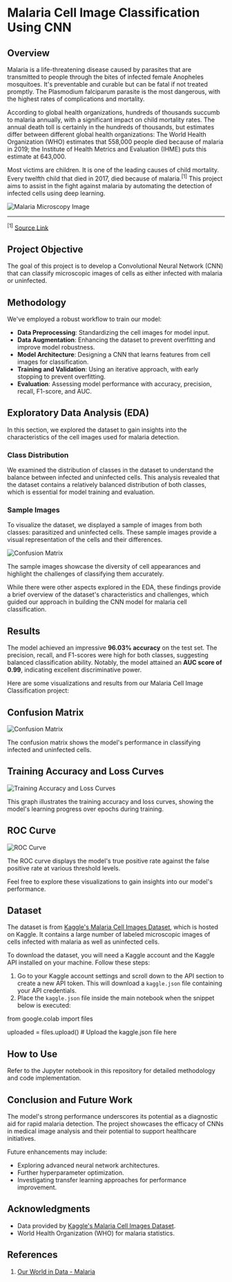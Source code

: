 # **Malaria Cell Image Classification Using CNN**

## Overview
Malaria is a life-threatening disease caused by parasites that are transmitted to people through the bites of infected female Anopheles mosquitoes. It's preventable and curable but can be fatal if not treated promptly. The Plasmodium falciparum parasite is the most dangerous, with the highest rates of complications and mortality.

According to global health organizations, hundreds of thousands succumb to malaria annually, with a significant impact on child mortality rates. The annual death toll is certainly in the hundreds of thousands, but estimates differ between different global health organizations: The World Health Organization (WHO) estimates that 558,000 people died because of malaria in 2019; the Institute of Health Metrics and Evaluation (IHME) puts this estimate at 643,000.

Most victims are children. It is one of the leading causes of child mortality. Every twelfth child that died in 2017, died because of malaria.<sup>[1]</sup> This project aims to assist in the fight against malaria by automating the detection of infected cells using deep learning.

![Malaria Microscopy Image](https://ourworldindata.org/uploads/2022/03/Previous-prevalence-of-malaria-world-map.png)

---

<sup>[1]</sup> [Source Link](https://ourworldindata.org/malaria#)



## Project Objective
The goal of this project is to develop a Convolutional Neural Network (CNN) that can classify microscopic images of cells as either infected with malaria or uninfected.

## Methodology
We've employed a robust workflow to train our model:
- **Data Preprocessing**: Standardizing the cell images for model input.
- **Data Augmentation**: Enhancing the dataset to prevent overfitting and improve model robustness.
- **Model Architecture**: Designing a CNN that learns features from cell images for classification.
- **Training and Validation**: Using an iterative approach, with early stopping to prevent overfitting.
- **Evaluation**: Assessing model performance with accuracy, precision, recall, F1-score, and AUC.

## Exploratory Data Analysis (EDA)

In this section, we explored the dataset to gain insights into the characteristics of the cell images used for malaria detection.

### Class Distribution

We examined the distribution of classes in the dataset to understand the balance between infected and uninfected cells. This analysis revealed that the dataset contains a relatively balanced distribution of both classes, which is essential for model training and evaluation.

### Sample Images

To visualize the dataset, we displayed a sample of images from both classes: parasitized and uninfected cells. These sample images provide a visual representation of the cells and their differences.

![Confusion Matrix](Images/Confusion_Matrix.png)

The sample images showcase the diversity of cell appearances and highlight the challenges of classifying them accurately.

While there were other aspects explored in the EDA, these findings provide a brief overview of the dataset's characteristics and challenges, which guided our approach in building the CNN model for malaria cell classification.


## Results
The model achieved an impressive **96.03% accuracy** on the test set. The precision, recall, and F1-scores were high for both classes, suggesting balanced classification ability. Notably, the model attained an **AUC score of 0.99**, indicating excellent discriminative power.

Here are some visualizations and results from our Malaria Cell Image Classification project:

## Confusion Matrix

![Confusion Matrix](Images/Confusion_Matrix.png)

The confusion matrix shows the model's performance in classifying infected and uninfected cells.

## Training Accuracy and Loss Curves

![Training Accuracy and Loss Curves](Images/CNN_Performance.png)

This graph illustrates the training accuracy and loss curves, showing the model's learning progress over epochs during training.

## ROC Curve

![ROC Curve](Images/Visual_Prediction.png)

The ROC curve displays the model's true positive rate against the false positive rate at various threshold levels.

Feel free to explore these visualizations to gain insights into our model's performance.

## Dataset
The dataset is from [Kaggle's Malaria Cell Images Dataset](https://www.kaggle.com/iarunava/cell-images-for-detecting-malaria), which is hosted on Kaggle. It contains a large number of labeled microscopic images of cells infected with malaria as well as uninfected cells.

To download the dataset, you will need a Kaggle account and the Kaggle API installed on your machine. Follow these steps:

1. Go to your Kaggle account settings and scroll down to the API section to create a new API token. This will download a `kaggle.json` file containing your API credentials.
3. Place the `kaggle.json` file inside the main notebook when the snippet below is executed:

from google.colab import files

uploaded = files.upload()  # Upload the kaggle.json file here

## How to Use
Refer to the Jupyter notebook in this repository for detailed methodology and code implementation.

## Conclusion and Future Work
The model's strong performance underscores its potential as a diagnostic aid for rapid malaria detection. The project showcases the efficacy of CNNs in medical image analysis and their potential to support healthcare initiatives.

Future enhancements may include:
- Exploring advanced neural network architectures.
- Further hyperparameter optimization.
- Investigating transfer learning approaches for performance improvement.


## Acknowledgments
- Data provided by [Kaggle's Malaria Cell Images Dataset](https://www.kaggle.com/iarunava/cell-images-for-detecting-malaria).
- World Health Organization (WHO) for malaria statistics.

## References
1. [Our World in Data - Malaria](https://ourworldindata.org/malaria)

